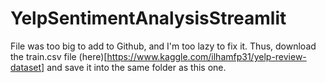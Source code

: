 # YelpSentimentAnalysisStreamlit

File was too big to add to Github, and I'm too lazy to fix it. Thus, download the train.csv file (here)[https://www.kaggle.com/ilhamfp31/yelp-review-dataset] and save it into the same folder as this one.
